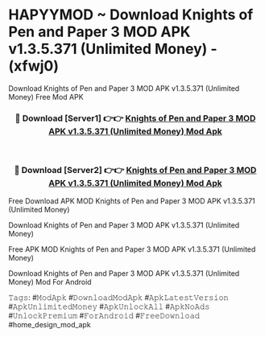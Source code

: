# HAPYYMOD ~ Download Knights of Pen and Paper 3 MOD APK v1.3.5.371 (Unlimited Money) - (xfwj0)
Download Knights of Pen and Paper 3 MOD APK v1.3.5.371 (Unlimited Money) Free Mod APK

<div align="center">
<h3>🔴 Download [Server1] 👉👉 <a href="https://apk-comot.site?title=Knights_of_Pen_and_Paper_3_MOD_APK_v1.3.5.371_(Unlimited_Money)">Knights of Pen and Paper 3 MOD APK v1.3.5.371 (Unlimited Money) Mod Apk</a></h3><br>

<h3>🔴 Download [Server2] 👉👉 <a href="https://apk-comot.site?title=Knights_of_Pen_and_Paper_3_MOD_APK_v1.3.5.371_(Unlimited_Money)">Knights of Pen and Paper 3 MOD APK v1.3.5.371 (Unlimited Money) Mod Apk</a></h3>
</div>


Free Download APK MOD Knights of Pen and Paper 3 MOD APK v1.3.5.371 (Unlimited Money)

Download Knights of Pen and Paper 3 MOD APK v1.3.5.371 (Unlimited Money) 

Free APK MOD Knights of Pen and Paper 3 MOD APK v1.3.5.371 (Unlimited Money) 

Download Knights of Pen and Paper 3 MOD APK v1.3.5.371 (Unlimited Money) Mod For Android

𝚃𝚊𝚐𝚜: #𝙼𝚘𝚍𝙰𝚙𝚔 #𝙳𝚘𝚠𝚗𝚕𝚘𝚊𝚍𝙼𝚘𝚍𝙰𝚙𝚔 #𝙰𝚙𝚔𝙻𝚊𝚝𝚎𝚜𝚝𝚅𝚎𝚛𝚜𝚒𝚘𝚗 #𝙰𝚙𝚔𝚄𝚗𝚕𝚒𝚖𝚒𝚝𝚎𝚍𝙼𝚘𝚗𝚎𝚢 #𝙰𝚙𝚔𝚄𝚗𝚕𝚘𝚌𝚔𝙰𝚕𝚕 #𝙰𝚙𝚔𝙽𝚘𝙰𝚍𝚜 #𝚄𝚗𝚕𝚘𝚌𝚔𝙿𝚛𝚎𝚖𝚒𝚞𝚖 #𝙵𝚘𝚛𝙰𝚗𝚍𝚛𝚘𝚒𝚍 #𝙵𝚛𝚎𝚎𝙳𝚘𝚠𝚗𝚕𝚘𝚊𝚍 #home_design_mod_apk